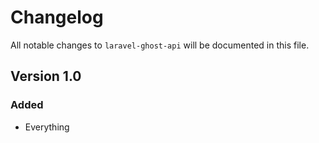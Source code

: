 # Changelog

All notable changes to `laravel-ghost-api` will be documented in this file.

## Version 1.0

### Added
- Everything
